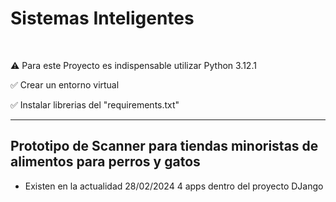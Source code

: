 <h1>Sistemas Inteligentes</h1><br>
<p>⚠️ Para este Proyecto es indispensable utilizar Python 3.12.1</p>
<p>✅ Crear un entorno virtual</p>
<p>✅ Instalar librerias del "requirements.txt"</p>
<hr>

<h2>Prototipo de Scanner para tiendas minoristas de alimentos para perros y gatos</h2>
<ul>
  <li>Existen en la actualidad 28/02/2024 4 apps dentro del proyecto DJango</li>
</ul>
